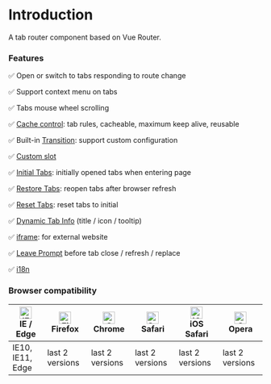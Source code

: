 # Introduction

A tab router component based on Vue Router.

### Features

✅ Open or switch to tabs responding to route change

✅ Support context menu on tabs

✅ Tabs mouse wheel scrolling

✅ [Cache control](essentials/cache.md): tab rules, cacheable, maximum keep alive, reusable

✅ Built-in [Transition](advanced/transition.md): support custom configuration

✅ [Custom slot](advanced/slot.md)

✅ [Initial Tabs](advanced/initial-tabs.md): initially opened tabs when entering page

✅ [Restore Tabs](advanced/restore.md): reopen tabs after browser refresh

✅ [Reset Tabs](essentials/operate.md#重置页签): reset tabs to initial

✅ [Dynamic Tab Info](advanced/dynamic-tab-info.md) (title / icon / tooltip)

✅ [iframe](essentials/iframe.md): for external website

✅ [Leave Prompt](advanced/page-leave.md) before tab close / refresh / replace

✅ [i18n](essentials/i18n.md)

### Browser compatibility

| [<img src="https://raw.githubusercontent.com/alrra/browser-logos/master/src/edge/edge_48x48.png" alt="IE / Edge" width="24px" height="24px" />](http://godban.github.io/browsers-support-badges/)</br>IE / Edge | [<img src="https://raw.githubusercontent.com/alrra/browser-logos/master/src/firefox/firefox_48x48.png" alt="Firefox" width="24px" height="24px" />](http://godban.github.io/browsers-support-badges/)</br>Firefox | [<img src="https://raw.githubusercontent.com/alrra/browser-logos/master/src/chrome/chrome_48x48.png" alt="Chrome" width="24px" height="24px" />](http://godban.github.io/browsers-support-badges/)</br>Chrome | [<img src="https://raw.githubusercontent.com/alrra/browser-logos/master/src/safari/safari_48x48.png" alt="Safari" width="24px" height="24px" />](http://godban.github.io/browsers-support-badges/)</br>Safari | [<img src="https://raw.githubusercontent.com/alrra/browser-logos/master/src/safari-ios/safari-ios_48x48.png" alt="iOS Safari" width="24px" height="24px" />](http://godban.github.io/browsers-support-badges/)</br>iOS Safari | [<img src="https://raw.githubusercontent.com/alrra/browser-logos/master/src/opera/opera_48x48.png" alt="Opera" width="24px" height="24px" />](http://godban.github.io/browsers-support-badges/)</br>Opera |
| --------------------------------------------------------------------------------------------------------------------------------------------------------------------------------------------------------------- | ----------------------------------------------------------------------------------------------------------------------------------------------------------------------------------------------------------------- | ------------------------------------------------------------------------------------------------------------------------------------------------------------------------------------------------------------- | ------------------------------------------------------------------------------------------------------------------------------------------------------------------------------------------------------------- | ----------------------------------------------------------------------------------------------------------------------------------------------------------------------------------------------------------------------------- | --------------------------------------------------------------------------------------------------------------------------------------------------------------------------------------------------------- |
| IE10, IE11, Edge                                                                                                                                                                                                | last 2 versions                                                                                                                                                                                                   | last 2 versions                                                                                                                                                                                               | last 2 versions                                                                                                                                                                                               | last 2 versions                                                                                                                                                                                                               | last 2 versions                                                                                                                                                                                           |

